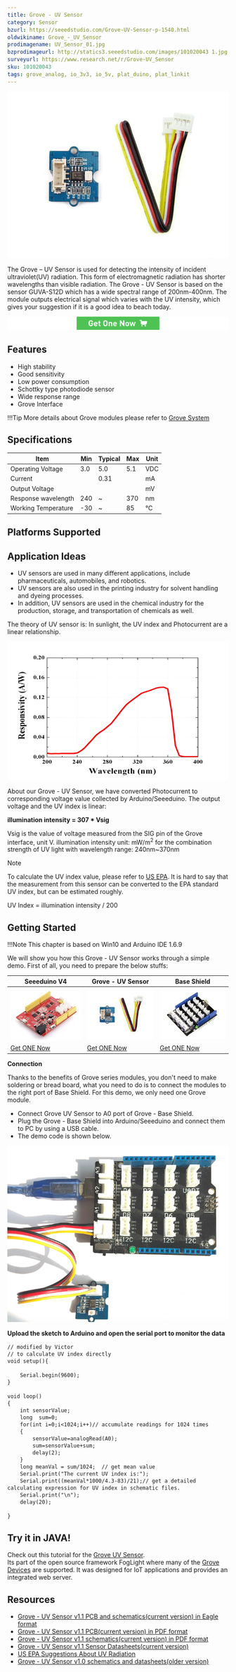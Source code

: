 ```yaml
---
title: Grove - UV Sensor
category: Sensor
bzurl: https://seeedstudio.com/Grove-UV-Sensor-p-1540.html
oldwikiname: Grove_-_UV_Sensor
prodimagename: UV_Sensor_01.jpg
bzprodimageurl: http://statics3.seeedstudio.com/images/101020043 1.jpg
surveyurl: https://www.research.net/r/Grove-UV_Sensor
sku: 101020043
tags: grove_analog, io_3v3, io_5v, plat_duino, plat_linkit
---
```



![](https://github.com/SeeedDocument/Grove-UV_Sensor/raw/master/img/UV_Sensor_01.jpg)

The Grove – UV Sensor is used for detecting the intensity of incident ultraviolet(UV) radiation. This form of electromagnetic radiation has shorter wavelengths than visible radiation. The Grove - UV Sensor is based on the sensor GUVA-S12D which has a wide spectral range of 200nm-400nm. The module outputs electrical signal which varies with the UV intensity, which gives your suggestion if it is a good idea to beach today.

[![](https://raw.githubusercontent.com/SeeedDocument/common/master/Get_One_Now_Banner.png)](https://www.seeedstudio.com/Grove-UV-Sensor-p-1540.html)

Features
--------

-   High stability
-   Good sensitivity
-   Low power consumption
-   Schottky type photodiode sensor
-   Wide response range
-   Grove Interface

!!!Tip
    More details about Grove modules please refer to [Grove System](http://wiki.seeed.cc/Grove_System/)

Specifications
--------------

| Item                | Min | Typical | Max | Unit |
|---------------------|-----|---------|-----|------|
| Operating Voltage   | 3.0 | 5.0     | 5.1 | VDC  |
| Current             |     | 0.31    |     | mA   |
| Output Voltage      |     |         |     | mV   |
| Response wavelength | 240 | ~       | 370 | nm   |
| Working Temperature | -30 | ~       | 85  | ℃    |

Platforms Supported
-------------------

Application Ideas
-----

* UV sensors are used in many different applications, include pharmaceuticals, automobiles, and robotics.
* UV sensors are also used in the printing industry for solvent handling and dyeing processes.
* In addition, UV sensors are used in the chemical industry for the production, storage, and transportation of chemicals as well.

The theory of UV sensor is: In sunlight, the UV index and Photocurrent are a linear relationship.

![](https://github.com/SeeedDocument/Grove-UV_Sensor/raw/master/img/The%20theory%20of%20UV%20sensor.png)

About our Grove - UV Sensor, we have converted Photocurrent to corresponding voltage value collected by Arduino/Seeeduino. The output voltage and the UV index is linear:

**illumination intensity = 307 * Vsig**

Vsig is the value of voltage measured from the SIG pin of the Grove interface, unit V.
illumination intensity unit: mW/m<sup>2</sup> for the combination strength of UV light with wavelength range: 240nm~370nm

<div class="admonition note">
<p class="admonition-title">Note</p>
To calculate the UV index value, please refer to <a href="http://www2.epa.gov/sunwise/uv-index">US EPA</a>. It is hard to say that the measurement from this sensor can be converted to the EPA standard UV index, but can be estimated roughly.
</div>


UV Index = illumination intensity / 200

Getting Started
--------------

!!!Note
    This chapter is based on Win10 and Arduino IDE 1.6.9

We will show you how this Grove - UV Sensor works through a simple demo. First of all, you need to prepare the below stuffs:

| Seeeduino V4 | Grove - UV Sensor | Base Shield |
|--------------|----------------------|-----------------|
|![enter image description here](https://raw.githubusercontent.com/SeeedDocument/Grove_Light_Sensor/master/images/gs_1.jpg)|![enter image description here](https://github.com/SeeedDocument/Grove-UV_Sensor/raw/master/img/gs_1.jpg)|![enter image description here](https://raw.githubusercontent.com/SeeedDocument/Grove_Light_Sensor/master/images/gs_4.jpg)|
|[Get ONE Now](http://www.seeedstudio.com/Seeeduino-V4.2-p-2517.html)|[Get ONE Now](https://www.seeedstudio.com/Grove-UV-Sensor-p-1540.html)|[Get ONE Now](https://www.seeedstudio.com/Base-Shield-V2-p-1378.html)|


  **Connection**

  Thanks to the benefits of Grove series modules, you don't need to make soldering or bread board, what you need to do is to connect the modules to the right port of Base Shield. For this demo, we only need one Grove module.
-   Connect Grove UV Sensor to A0 port of Grove - Base Shield.
-   Plug the Grove - Base Shield into Arduino/Seeeduino and connect them to PC by using a USB cable.
-   The demo code is shown below.

![enter image description here](https://github.com/SeeedDocument/Grove-UV_Sensor/raw/master/img/connection.jpg)

  **Upload the sketch to Arduino and open the serial port to monitor the data**

```
// modified by Victor
// to calculate UV index directly
void setup(){

    Serial.begin(9600);
}

void loop()
{
    int sensorValue;
    long  sum=0;
    for(int i=0;i<1024;i++)// accumulate readings for 1024 times
    {
        sensorValue=analogRead(A0);
        sum=sensorValue+sum;
        delay(2);
    }
    long meanVal = sum/1024;  // get mean value
    Serial.print("The current UV index is:");
    Serial.print((meanVal*1000/4.3-83)/21);// get a detailed calculating expression for UV index in schematic files.
    Serial.print("\n");
    delay(20);

}
```

## Try it in JAVA!

Check out this tutorial for the [Grove UV Sensor](https://github.com/oci-pronghorn/FogLight-Grove/blob/master/UVSensor/README.md).   
Its part of the open source framework FogLight where  many of the [Grove Devices](https://github.com/oci-pronghorn/FogLight-Grove) are supported. 
It was designed for IoT applications and provides an integrated web server.   

Resources
---------

- [Grove - UV Sensor v1.1 PCB and schematics(current version) in Eagle format](https://github.com/SeeedDocument/Grove-UV_Sensor/raw/master/res/Grove%20-%20UV%20Sensor%20v1.1.zip)
- [Grove - UV Sensor v1.1 PCB(current version) in PDF format](https://github.com/SeeedDocument/Grove-UV_Sensor/raw/master/res/Grove%20-%20UV%20Sensor%20v1.1%20brd.pdf)
- [Grove - UV Sensor v1.1 schematics(current version) in PDF format](https://github.com/SeeedDocument/Grove-UV_Sensor/raw/master/res/Grove%20-%20UV%20Sensor%20v1.1sch.pdf)
- [Grove - UV Sensor v1.1 Sensor Datasheets(current version)](https://raw.githubusercontent.com/SeeedDocument/Grove-UV_Sensor/master/res/Grove-UV_Sensor_v1.1_Datasheets.zip)
- [US EPA Suggestions About UV Radiation](https://www.epa.gov/sunsafety/uv-index-scale-1)
- [Grove - UV Sensor v1.0 schematics and datasheets(older version)](https://raw.githubusercontent.com/SeeedDocument/Grove-UV_Sensor/master/res/Grove-UV_Sensor_v1.0_Datasheets.zip)


<!-- This Markdown file was created from http://www.seeedstudio.com/wiki/Grove_-_UV_Sensor -->
